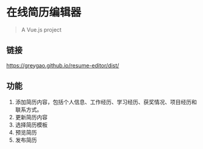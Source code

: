 # 在线简历编辑器

> A Vue.js project
>
## 链接
https://greygao.github.io/resume-editor/dist/

## 功能

1. 添加简历内容，包括个人信息、工作经历、学习经历、获奖情况、项目经历和联系方式。
2. 更新简历内容
3. 选择简历模板
4. 预览简历
5. 发布简历